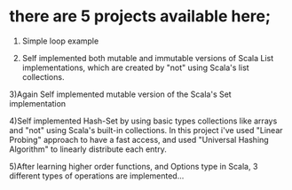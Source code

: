 # there are 5 projects available here;

1) Simple loop example

2) Self implemented both mutable and immutable versions of Scala List implementations, which are created by "not" using Scala's list collections.

3)Again Self implemented mutable version of the Scala's Set implementation

4)Self implemented Hash-Set by using basic types collections like arrays and "not" using Scala's built-in collections. In this project i've used "Linear Probing" approach to have a fast access, and used "Universal Hashing Algorithm" to linearly distribute each entry.

5)After learning higher order functions, and Options type in Scala, 3 different types of operations are implemented...
